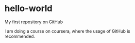 hello-world
=============================
My first repository on GitHub

I am doing a course on coursera, 
where the usage of GitHub is recommended.

